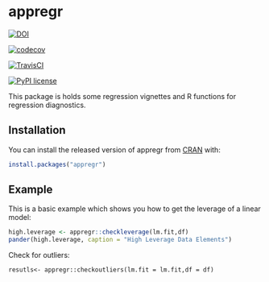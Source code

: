 # appregr
[![DOI](https://zenodo.org/badge/195104416.svg)](https://zenodo.org/badge/latestdoi/195104416)

[![codecov](https://codecov.io/gh/brucebcampbell/appregr/branch/master/graph/badge.svg)](https://codecov.io/gh/brucebcampbell/appregr)

[![TravisCI](https://travis-ci.com/brucebcampbell/appregr.svg?branch=master)](https://travis-ci.com/brucebcampbell/appregr.svg?branch=master)

[![PyPI license](https://img.shields.io/pypi/l/ansicolortags.svg)](https://pypi.python.org/pypi/ansicolortags/)

This package is holds some regression vignettes and R functions for regression diagnostics.    

## Installation

You can install the released version of appregr from [CRAN](https://CRAN.R-project.org) with:

``` r
install.packages("appregr")
```

## Example

This is a basic example which shows you how to get the leverage of a linear model:

``` r
high.leverage <- appregr::checkleverage(lm.fit,df)
pander(high.leverage, caption = "High Leverage Data Elements")
```

Check for outliers:

```{r}
resutls<- appregr::checkoutliers(lm.fit = lm.fit,df = df)
```
